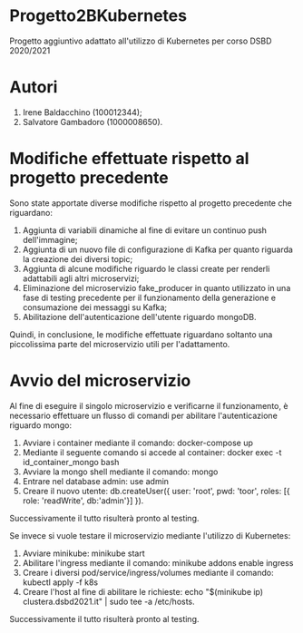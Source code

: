 # Progetto2BKubernetes

Progetto aggiuntivo adattato all'utilizzo di Kubernetes per corso DSBD 2020/2021

# Autori

1) Irene Baldacchino (100012344);
2) Salvatore Gambadoro (1000008650).

# Modifiche effettuate rispetto al progetto precedente

Sono state apportate diverse modifiche rispetto al progetto precedente che riguardano:
1) Aggiunta di variabili dinamiche al fine di evitare un continuo push dell'immagine;
2) Aggiunta di un nuovo file di configurazione di Kafka per quanto riguarda la creazione dei diversi topic;
3) Aggiunta di alcune modifiche riguardo le classi create per renderli adattabili agli altri microservizi;
4) Eliminazione del microservizio fake_producer in quanto utilizzato in una fase di testing precedente per il funzionamento della generazione e consumazione dei messaggi su Kafka;
5) Abilitazione dell'autenticazione dell'utente riguardo mongoDB.

Quindi, in conclusione, le modifiche effettuate riguardano soltanto una piccolissima parte del microservizio utili per l'adattamento.

# Avvio del microservizio

Al fine di eseguire il singolo microservizio e verificarne il funzionamento, è necessario effettuare un flusso di comandi per abilitare l'autenticazione riguardo mongo:
1) Avviare i container mediante il comando:
  docker-compose up
2) Mediante il seguente comando si accede al container:
  docker exec -t id_container_mongo bash
3) Avviare la mongo shell mediante il comando:
  mongo
4) Entrare nel database admin:
  use admin
5) Creare il nuovo utente:
  db.createUser({
  user: 'root',
  pwd: 'toor',
  roles: [{ role: 'readWrite', db:'admin'}]
  }).
  
Successivamente il tutto risulterà pronto al testing.
  
Se invece si vuole testare il microservizio mediante l'utilizzo di Kubernetes:
1) Avviare minikube:
  minikube start
2) Abilitare l'ingress mediante il comando:
  minikube addons enable ingress
3) Creare i diversi pod/service/ingress/volumes mediante il comando:
  kubectl apply -f k8s
4) Creare l'host al fine di abilitare le richieste:
  echo "$(minikube ip) clustera.dsbd2021.it" | sudo tee -a /etc/hosts.
  
Successivamente il tutto risulterà pronto al testing.
